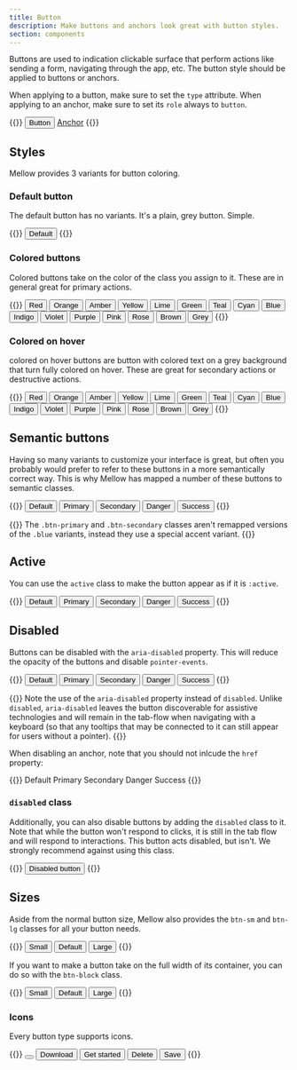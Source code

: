 ```yaml
---
title: Button
description: Make buttons and anchors look great with button styles.
section: components
---
```


Buttons are used to indication clickable surface that perform actions like sending a form, navigating through the app, etc. The button style should be applied to buttons or anchors.

When applying to a button, make sure to set the `type` attribute. When applying to an anchor, make sure to set its `role` always to `button`.

{{<example>}}
<button type="button" class="btn btn-default">Button</button>
<a role="button" href="#" class="btn btn-default">Anchor</a>
{{</example>}}

## Styles
Mellow provides 3 variants for button coloring.

### Default button
The default button has no variants. It's a plain, grey button. Simple.

{{<example>}}
<button type="button" class="btn btn-default">Default</button>
{{</example>}}

### Colored buttons
Colored buttons take on the color of the class you assign to it. These are in general great for primary actions.

{{<example>}}
<button type="button" class="btn btn-color red">Red</button>
<button type="button" class="btn btn-color orange">Orange</button>
<button type="button" class="btn btn-color amber">Amber</button>
<button type="button" class="btn btn-color yellow">Yellow</button>
<button type="button" class="btn btn-color lime">Lime</button>
<button type="button" class="btn btn-color green">Green</button>
<button type="button" class="btn btn-color teal">Teal</button>
<button type="button" class="btn btn-color cyan">Cyan</button>
<button type="button" class="btn btn-color blue">Blue</button>
<button type="button" class="btn btn-color indigo">Indigo</button>
<button type="button" class="btn btn-color violet">Violet</button>
<button type="button" class="btn btn-color purple">Purple</button>
<button type="button" class="btn btn-color pink">Pink</button>
<button type="button" class="btn btn-color rose">Rose</button>
<button type="button" class="btn btn-color brown">Brown</button>
<button type="button" class="btn btn-color grey">Grey</button>
{{</example>}}

### Colored on hover
colored on hover buttons are button with colored text on a grey background that turn fully colored on hover. These are great for secondary actions or destructive actions.

{{<example>}}
<button type="button" class="btn btn-hover red">Red</button>
<button type="button" class="btn btn-hover orange">Orange</button>
<button type="button" class="btn btn-hover amber">Amber</button>
<button type="button" class="btn btn-hover yellow">Yellow</button>
<button type="button" class="btn btn-hover lime">Lime</button>
<button type="button" class="btn btn-hover green">Green</button>
<button type="button" class="btn btn-hover teal">Teal</button>
<button type="button" class="btn btn-hover cyan">Cyan</button>
<button type="button" class="btn btn-hover blue">Blue</button>
<button type="button" class="btn btn-hover indigo">Indigo</button>
<button type="button" class="btn btn-hover violet">Violet</button>
<button type="button" class="btn btn-hover purple">Purple</button>
<button type="button" class="btn btn-hover pink">Pink</button>
<button type="button" class="btn btn-hover rose">Rose</button>
<button type="button" class="btn btn-hover brown">Brown</button>
<button type="button" class="btn btn-hover grey">Grey</button>
{{</example>}}

## Semantic buttons
Having so many variants to customize your interface is great, but often you probably would prefer to refer to these buttons in a more semantically correct way. This is why Mellow has mapped a number of these buttons to semantic classes.

{{<example>}}
<button type="button" class="btn btn-default">Default</button>
<button type="button" class="btn btn-primary">Primary</button>
<button type="button" class="btn btn-secondary">Secondary</button>
<button type="button" class="btn btn-danger">Danger</button>
<button type="button" class="btn btn-success">Success</button>
{{</example>}}

{{<note>}}
The `.btn-primary` and `.btn-secondary` classes aren't remapped versions of the `.blue` variants, instead they use a special accent variant.
{{</note>}}

## Active
You can use the `active` class to make the button appear as if it is `:active`.

{{<example>}}
<button type="button" class="btn btn-default active">Default</button>
<button type="button" class="btn btn-primary active">Primary</button>
<button type="button" class="btn btn-secondary active">Secondary</button>
<button type="button" class="btn btn-danger active">Danger</button>
<button type="button" class="btn btn-success active">Success</button>
{{</example>}}

## Disabled
Buttons can be disabled with the `aria-disabled` property. This will reduce the opacity of the buttons and disable `pointer-events`.

{{<example>}}
<button type="button" class="btn btn-default" aria-disabled="true">Default</button>
<button type="button" class="btn btn-primary" aria-disabled="true">Primary</button>
<button type="button" class="btn btn-secondary" aria-disabled="true">Secondary</button>
<button type="button" class="btn btn-danger" aria-disabled="true">Danger</button>
<button type="button" class="btn btn-success" aria-disabled="true">Success</button>
{{</example>}}

{{<note>}}
Note the use of the `aria-disabled` property instead of `disabled`. Unlike `disabled`, `aria-disabled` leaves the button discoverable for assistive technologies and will remain in the tab-flow when navigating with a keyboard (so that any tooltips that may be connected to it can still appear for users without a pointer).
{{</note>}}

When disabling an anchor, note that you should not inlcude the `href` property:

{{<example>}}
<a class="btn btn-default" role="button" aria-disabled="true">Default</a>
<a class="btn btn-primary" role="button" aria-disabled="true">Primary</a>
<a class="btn btn-secondary" role="button" aria-disabled="true">Secondary</a>
<a class="btn btn-danger" role="button" aria-disabled="true">Danger</a>
<a class="btn btn-success" role="button" aria-disabled="true">Success</a>
{{</example>}}

### `disabled` class
Additionally, you can also disable buttons by adding the `disabled` class to it. Note that while the button won't respond to clicks, it is still in the tab flow and will respond to interactions. This button acts disabled, but isn't. We strongly recommend against using this class.

{{<example>}}
<button type="button" class="btn btn-default disabled">Disabled button</button>
{{</example>}}

## Sizes
Aside from the normal button size, Mellow also provides the `btn-sm` and `btn-lg` classes for all your button needs.

{{<example>}}
<button type="button" class="btn btn-default btn-sm">Small</button>
<button type="button" class="btn btn-default">Default</button>
<button type="button" class="btn btn-default btn-lg">Large</button>
{{</example>}}

If you want to make a button take on the full width of its container, you can do so with the `btn-block` class.

{{<example>}}
<button type="button" class="btn btn-default btn-block btn-sm mb-3">Small</button>
<button type="button" class="btn btn-default btn-block mb-3">Default</button>
<button type="button" class="btn btn-default btn-block btn-lg">Large</button>
{{</example>}}

### Icons
Every button type supports icons.

{{<example>}}
<button type="button" class="btn btn-default">
  <i class="vi vi-magnifying-glass"></i>
</button>
<button type="button" class="btn btn-primary">
  <i class="vi vi-arrow-down-to-line"></i>
  Download
</button>
<button type="button" class="btn btn-secondary">
  Get started
  <i class="vi vi-arrow-right"></i>
</button>
<button type="button" class="btn btn-danger">
  <i class="vi vi-trash-can"></i>
  Delete
</button>
<button type="button" class="btn btn-success">
  <i class="vi vi-floppy-disk"></i>
  Save
</button>
{{</example>}}
